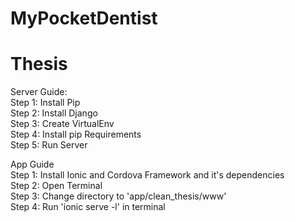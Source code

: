 # MyPocketDentist
# Thesis

Server Guide: <br/>
Step 1: Install Pip <br/>
Step 2: Install Django <br/>
Step 3: Create VirtualEnv <br/>
Step 4: Install pip Requirements <br/>
Step 5: Run Server <br/>

App Guide <br/>
Step 1: Install Ionic and Cordova Framework and it's dependencies <br/>
Step 2: Open Terminal <br/>
Step 3: Change directory to 'app/clean_thesis/www' <br/>
Step 4: Run 'ionic serve -l' in terminal <br/>
